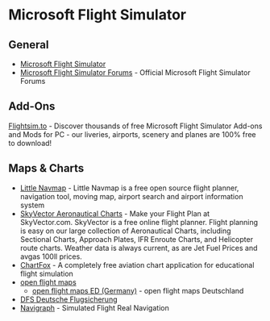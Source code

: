 # Microsoft Flight Simulator

## General

* [Microsoft Flight Simulator](https://www.flightsimulator.com/)
* [Microsoft Flight Simulator Forums](https://forums.flightsimulator.com/) - Official Microsoft Flight Simulator Forums

## Add-Ons

[Flightsim.to](https://flightsim.to/) - Discover thousands of free Microsoft Flight Simulator Add-ons and Mods for PC - our liveries, airports, scenery and planes are 100% free to download!

## Maps & Charts

* [Little Navmap](https://albar965.github.io/littlenavmap.html) - Little Navmap is a free open source flight planner, navigation tool, moving map, airport search and airport information system
* [SkyVector Aeronautical Charts](https://skyvector.com/) - Make your Flight Plan at SkyVector.com. SkyVector is a free online flight planner. Flight planning is easy on our large collection of Aeronautical Charts, including Sectional Charts, Approach Plates, IFR Enroute Charts, and Helicopter route charts. Weather data is always current, as are Jet Fuel Prices and avgas 100ll prices.
* [ChartFox](https://chartfox.org/) - A completely free aviation chart application for educational flight simulation
* [open flight maps](https://www.openflightmaps.org/)
  * [open flight maps ED (Germany)](https://www.openflightmaps.org/ed-germany/) - open flight maps Deutschland
* [DFS Deutsche Flugsicherung](https://secais.dfs.de/pilotservice/service/aup/aup_edit_map.jsp)
* [Navigraph](https://navigraph.com/) - Simulated Flight Real Navigation
